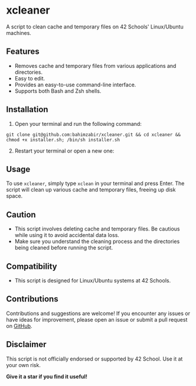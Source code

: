 # xcleaner
A script to clean cache and temporary files on 42 Schools' Linux/Ubuntu machines.

## Features

- Removes cache and temporary files from various applications and directories.
- Easy to edit.
- Provides an easy-to-use command-line interface.
- Supports both Bash and Zsh shells.

## Installation

1. Open your terminal and run the following command:
```
git clone git@github.com:bahimzabir/xcleaner.git && cd xcleaner && chmod +x installer.sh; /bin/sh installer.sh
```

2. Restart your terminal or open a new one:

## Usage

To use `xcleaner`, simply type `xclean` in your terminal and press Enter. The script will clean up various cache and temporary files, freeing up disk space.

## Caution

- This script involves deleting cache and temporary files. Be cautious while using it to avoid accidental data loss.
- Make sure you understand the cleaning process and the directories being cleaned before running the script.

## Compatibility

- This script is designed for Linux/Ubuntu systems at 42 Schools.

## Contributions

Contributions and suggestions are welcome! If you encounter any issues or have ideas for improvement, please open an issue or submit a pull request on [GitHub](https://github.com/bahimzabir/xcleaner).

## Disclaimer

This script is not officially endorsed or supported by 42 School. Use it at your own risk.

**Give it a star if you find it useful!**
